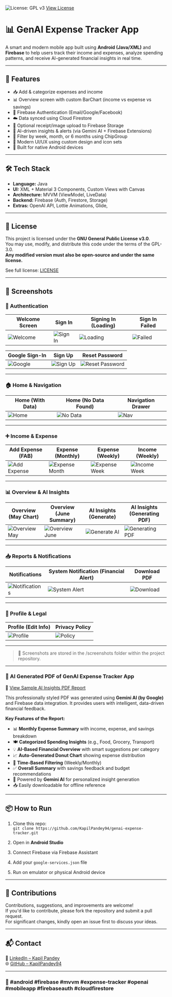 ![License: GPL v3](https://img.shields.io/badge/License-GPLv3-blue.svg)
[View License](https://www.gnu.org/licenses/gpl-3.0)

# 📊 GenAI Expense Tracker App

A smart and modern mobile app built using **Android (Java/XML)** and **Firebase** to help users track their income and expenses, analyze spending patterns, and receive AI-generated financial insights in real time.

---

## 🚀 Features

- 📥 Add & categorize expenses and income
- 📊 Overview screen with custom BarChart (income vs expense vs savings)
- 🔐 Firebase Authentication (Email/Google/Facebook)
- ☁️ Data synced using Cloud Firestore
- 📁 Optional receipt/image upload to Firebase Storage
- 🧠 AI-driven insights & alerts (via Gemini AI + Firebase Extensions)
- 📆 Filter by week, month, or 6 months using ChipGroup
- 🎨 Modern UI/UX using custom design and icon sets
- 📲 Built for native Android devices

---

## 🛠 Tech Stack

- **Language:** Java
- **UI:** XML + Material 3 Components, Custom Views with Canvas
- **Architecture:** MVVM (ViewModel, LiveData)
- **Backend:** Firebase (Auth, Firestore, Storage)
- **Extras:** OpenAI API, Lottie Animations, Glide, 

---

## 📄 License

This project is licensed under the **GNU General Public License v3.0**.  
You may use, modify, and distribute this code under the terms of the GPL-3.0.  
**Any modified version must also be open-source and under the same license.**

See full license: [LICENSE](./LICENSE)

---

## 📸 Screenshots

### 🔐 Authentication

| Welcome Screen | Sign In | Signing In (Loading) | Sign In Failed |
|----------------|---------|-----------------------|----------------|
| ![Welcome](screenshots/Welcome_UI.jpg) | ![Sign In](screenshots/Signin_UI.jpg) | ![Loading](screenshots/SignIn_Progress_SecureLogin_UI.jpg) | ![Failed](screenshots/SignIn_Error_Invalid_Credentials_UI.jpg) |

| Google Sign-In | Sign Up | Reset Password |
|----------------|-------------------|---------|
| ![Google](screenshots/SignIn_GoogleAccount_Selection_UI.jpg) | ![Sign Up](screenshots/SignUp_UI.jpg) | ![Reset Password](screenshots/Forgot_UI.jpg) |

---

### 🏠 Home & Navigation

| Home (With Data) | Home (No Data Found) | Navigation Drawer |
|------------------|----------------------|-------------------|
| ![Home](screenshots/Alert_NewCategory_Grocery_Notification.jpg) | ![No Data](screenshots/NoDataFound_Weekly_Home_UI.jpg) | ![Nav](screenshots/NavDrawer_Menu_UI.jpg) |

---

### ➕ Income & Expense

| Add Expense (FAB) | Expense (Monthly) | Expense (Weekly) | Income (Weekly) |
|-------------------|-------------------|------------------|------------------|
| ![Add Expense](screenshots/Expense_UI_AddExpense_FAB_Button.jpg) | ![Expense Month](screenshots/Expense_UI_Monthly.jpg) | ![Expense Week](screenshots/Expense_UI_Weekly.jpg) | ![Income Week](screenshots/Income_UI_Weekly.jpg) |


---

### 📊 Overview & AI Insights

| Overview (May Chart) | Overview (June Summary) | AI Insights (Generate) | AI Insights (Generating PDF) |
|----------------------|--------------------------|-------------------------|------------------------------|
| ![Overview May](screenshots/Overview_BarChart_May_Summary.jpg) | ![Overview June](screenshots/Overview_BarChart_Summary.jpg) | ![Generate AI](screenshots/AIInsights_Generate_PDF_UI.jpg) | ![Generating PDF](screenshots/AIInsights_GeneratingPDF_Status_UI.jpg) |

---

### 📥 Reports & Notifications

| Notifications | System Notification (Financial Alert) | Download PDF |
|---------------|----------------------------------------|----------------|
| ![Notifications](screenshots/Notifications_UI.jpg) | ![System Alert](screenshots/System_Notification_Financial_Alert_Grocery.jpg) | ![Download](screenshots/AIInsights_Generate_PDF_UI.jpg) |


---

### 👤 Profile & Legal

| Profile (Edit Info) | Privacy Policy |
|---------------------|----------------|
| ![Profile](screenshots/ProfileScreen_Edit_Save_UI.jpg) | ![Policy](screenshots/PrivacyPolicy_UI_DataInfo.jpg) |

---

>  📁 Screenshots are stored in the /screenshots folder within the project repository.
---

### 🧠 AI Generated PDF of GenAI Expense Tracker App

📄 [View Sample AI Insights PDF Report](screenshots/AI_Insights_Report.pdf)

This professionally styled PDF was generated using **Gemini AI (by Google)** and Firebase data integration. It provides users with intelligent, data-driven financial feedback.

**Key Features of the Report:**
- 📊 **Monthly Expense Summary** with income, expense, and savings breakdown
- 🍽️ **Categorized Spending Insights** (e.g., Food, Grocery, Transport)
- 💡 **AI-Based Financial Overview** with smart suggestions per category
- 📈 **Auto-Generated Donut Chart** showing expense distribution
- 📅 **Time-Based Filtering** (Weekly/Monthly)
- ✅ **Overall Summary** with savings feedback and budget recommendations
- 🧠 Powered by **Gemini AI** for personalized insight generation
- 📥 Easily downloadable for offline reference

---

## 📦 How to Run

1. Clone this repo:  
   `git clone https://github.com/KapilPandey94/genai-expense-tracker.git`

2. Open in **Android Studio**

3. Connect Firebase via Firebase Assistant

4. Add your `google-services.json` file

5. Run on emulator or physical Android device

---

## 🤝 Contributions

Contributions, suggestions, and improvements are welcome!  
If you'd like to contribute, please fork the repository and submit a pull request.  
For significant changes, kindly open an issue first to discuss your ideas.

---

## 📬 Contact

📧 [LinkedIn – Kapil Pandey](https://www.linkedin.com/in/kapil-pandey-568353318)  
🌐 [GitHub – KapilPandey94](https://github.com/KapilPandey94)

---

### 🔖 #android #firebase #mvvm #expense-tracker #openai #mobileapp #firebaseauth #cloudfirestore
